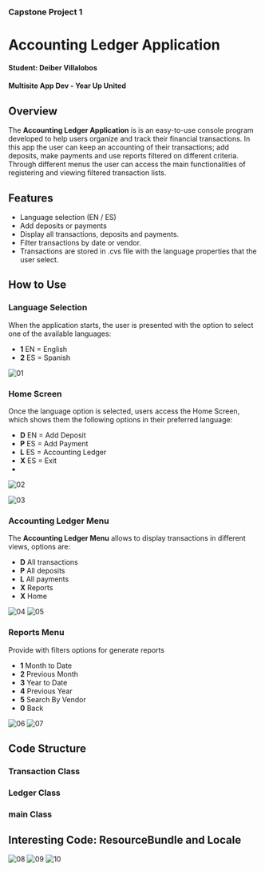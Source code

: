 ### Capstone Project 1

# Accounting Ledger Application

#### Student: Deiber Villalobos

#### Multisite App Dev - Year Up United

## Overview

The **Accounting Ledger Application** is is an easy-to-use console program developed to help users organize and track their financial transactions. In this app the user can keep an accounting of their transactions; add deposits, make payments and use reports filtered on different criteria. Through different menus the user can access the main functionalities of registering and viewing filtered transaction lists.

## Features

- Language selection (EN / ES)
- Add deposits or payments
- Display all transactions, deposits and payments.
- Filter transactions by date or vendor.
- Transactions are stored in .cvs file with the language properties that the user select.

## How to Use

### Language Selection 

When the application starts, the user is presented with the option to select one of the available languages:

- **1** EN = English
- **2** ES = Spanish

  
![01](https://github.com/user-attachments/assets/7bfefa3a-cab5-42ab-b20b-224c1e925964)



### Home Screen

Once the language option is selected, users access the Home Screen, which shows them the following options in their preferred language:
- **D** EN = Add  Deposit
- **P** ES = Add  Payment
- **L** ES = Accounting Ledger
- **X** ES = Exit
- 
![02](https://github.com/user-attachments/assets/12760f98-9532-442b-9e0c-5e981701576c)

![03](https://github.com/user-attachments/assets/7c7ae54b-62bf-4c6b-85ed-de1d0aa54157)




### Accounting Ledger Menu

The **Accounting Ledger Menu** allows to display transactions in different views, options are:

- **D** All transactions
- **P** All deposits
- **L** All payments
- **X** Reports 
- **X** Home 

![04](https://github.com/user-attachments/assets/883d09b8-e08a-4372-8c83-b33da2dc0b11)
![05](https://github.com/user-attachments/assets/623fb9c7-dd01-455e-9f80-28835c9dec36)


### Reports Menu

Provide with filters options for generate reports

- **1** Month to Date
- **2** Previous Month
- **3** Year to Date
- **4** Previous Year
- **5** Search By Vendor
- **0** Back

![06](https://github.com/user-attachments/assets/8e3a6ffe-327d-4691-9d6c-17843b881858)
![07](https://github.com/user-attachments/assets/61490081-2b11-4d7f-bcd0-c9c4c1865790)


## Code Structure 

### Transaction Class

### Ledger Class

### main Class






## Interesting Code: ResourceBundle and Locale
![08](https://github.com/user-attachments/assets/2cd5794e-251a-4cd6-beab-cff6c70e4ffd)
![09](https://github.com/user-attachments/assets/c1393b6e-e69f-43b1-a5b6-5f94de0d0665)
![10](https://github.com/user-attachments/assets/8913aa38-66d1-4e83-a9ff-faffd21b4385)


